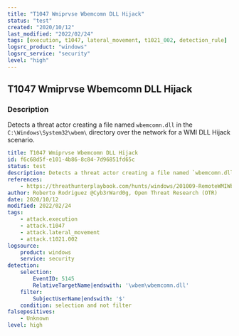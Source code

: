 ```yaml
---
title: "T1047 Wmiprvse Wbemcomn DLL Hijack"
status: "test"
created: "2020/10/12"
last_modified: "2022/02/24"
tags: [execution, t1047, lateral_movement, t1021_002, detection_rule]
logsrc_product: "windows"
logsrc_service: "security"
level: "high"
---
```


## T1047 Wmiprvse Wbemcomn DLL Hijack

### Description

Detects a threat actor creating a file named `wbemcomn.dll` in the `C:\Windows\System32\wbem\` directory over the network for a WMI DLL Hijack scenario.

```yml
title: T1047 Wmiprvse Wbemcomn DLL Hijack
id: f6c68d5f-e101-4b86-8c84-7d96851fd65c
status: test
description: Detects a threat actor creating a file named `wbemcomn.dll` in the `C:\Windows\System32\wbem\` directory over the network for a WMI DLL Hijack scenario.
references:
    - https://threathunterplaybook.com/hunts/windows/201009-RemoteWMIWbemcomnDLLHijack/notebook.html
author: Roberto Rodriguez @Cyb3rWard0g, Open Threat Research (OTR)
date: 2020/10/12
modified: 2022/02/24
tags:
    - attack.execution
    - attack.t1047
    - attack.lateral_movement
    - attack.t1021.002
logsource:
    product: windows
    service: security
detection:
    selection:
        EventID: 5145
        RelativeTargetName|endswith: '\wbem\wbemcomn.dll'
    filter:
        SubjectUserName|endswith: '$'
    condition: selection and not filter
falsepositives:
    - Unknown
level: high

```

